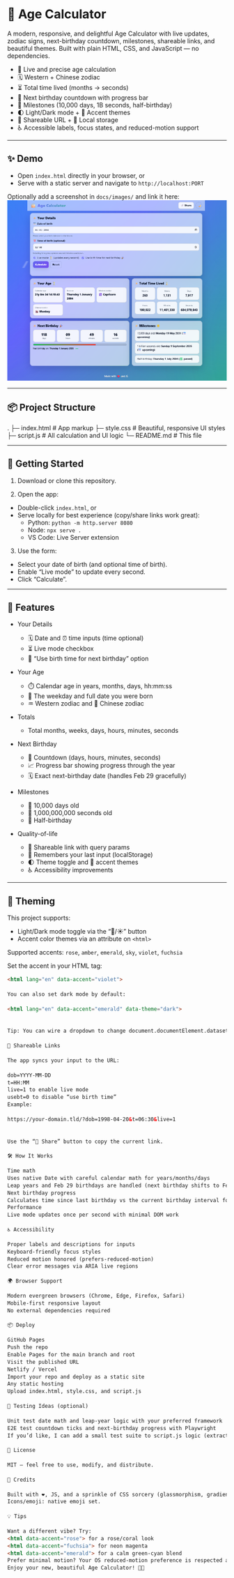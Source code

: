 # 🎂 Age Calculator

A modern, responsive, and delightful Age Calculator with live updates, zodiac signs, next-birthday countdown, milestones, shareable links, and beautiful themes. Built with plain HTML, CSS, and JavaScript — no dependencies.

- 🧭 Live and precise age calculation
- 🗓️ Western + Chinese zodiac
- ⏳ Total time lived (months → seconds)
- 🎉 Next birthday countdown with progress bar
- 🌟 Milestones (10,000 days, 1B seconds, half-birthday)
- 🌓 Light/Dark mode + 🎨 Accent themes
- 🔗 Shareable URL + 💾 Local storage
- ♿ Accessible labels, focus states, and reduced-motion support

---

## ✨ Demo

- Open `index.html` directly in your browser, or
- Serve with a static server and navigate to `http://localhost:PORT`

Optionally add a screenshot in `docs/images/` and link it here:
![image](https://github.com/MdSaifAli063/Age-Calculator/blob/465c65b589343b4e3e87e814a0a6d0beb3d081db/Screenshot%202025-09-05%20021048.png)

---

## 📦 Project Structure


. ├─ index.html # App markup ├─ style.css # Beautiful, responsive UI styles ├─ script.js # All calculation and UI logic └─ README.md # This file


---

## 🚀 Getting Started

1) Download or clone this repository.

2) Open the app:
- Double-click `index.html`, or
- Serve locally for best experience (copy/share links work great):
  - Python: `python -m http.server 8080`
  - Node: `npx serve .`
  - VS Code: Live Server extension

3) Use the form:
- Select your date of birth (and optional time of birth).
- Enable “Live mode” to update every second.
- Click “Calculate”.

---

## 🧠 Features

- Your Details
  - 🗓️ Date and ⏰ time inputs (time optional)
  - ⏳ Live mode checkbox
  - 🎉 “Use birth time for next birthday” option

- Your Age
  - ⏱️ Calendar age in years, months, days, hh:mm:ss
  - 📅 The weekday and full date you were born
  - ♒ Western zodiac and 🐲 Chinese zodiac

- Totals
  - Total months, weeks, days, hours, minutes, seconds

- Next Birthday
  - 🎯 Countdown (days, hours, minutes, seconds)
  - 📈 Progress bar showing progress through the year
  - 🗓️ Exact next-birthday date (handles Feb 29 gracefully)

- Milestones
  - 🌟 10,000 days old
  - 🌟 1,000,000,000 seconds old
  - 🌟 Half-birthday

- Quality-of-life
  - 🔗 Shareable link with query params
  - 💾 Remembers your last input (localStorage)
  - 🌓 Theme toggle and 🎨 accent themes
  - ♿ Accessibility improvements

---

## 🎨 Theming

This project supports:
- Light/Dark mode toggle via the “🌙/☀️” button
- Accent color themes via an attribute on `<html>`

Supported accents: `rose`, `amber`, `emerald`, `sky`, `violet`, `fuchsia`

Set the accent in your HTML tag:
```html
<html lang="en" data-accent="violet">

You can also set dark mode by default:

<html lang="en" data-accent="emerald" data-theme="dark">


Tip: You can wire a dropdown to change document.documentElement.dataset.accent at runtime for a theme picker.

🔗 Shareable Links

The app syncs your input to the URL:

dob=YYYY-MM-DD
t=HH:MM
live=1 to enable live mode
usebt=0 to disable “use birth time”
Example:

https://your-domain.tld/?dob=1998-04-20&t=06:30&live=1


Use the “🔗 Share” button to copy the current link.

🛠️ How It Works

Time math
Uses native Date with careful calendar math for years/months/days
Leap years and Feb 29 birthdays are handled (next birthday shifts to Feb 28 on non-leap years)
Next birthday progress
Calculates time since last birthday vs the current birthday interval for a smooth progress indicator
Performance
Live mode updates once per second with minimal DOM work

♿ Accessibility

Proper labels and descriptions for inputs
Keyboard-friendly focus styles
Reduced motion honored (prefers-reduced-motion)
Clear error messages via ARIA live regions

🌍 Browser Support

Modern evergreen browsers (Chrome, Edge, Firefox, Safari)
Mobile-first responsive layout
No external dependencies required

📦 Deploy

GitHub Pages
Push the repo
Enable Pages for the main branch and root
Visit the published URL
Netlify / Vercel
Import your repo and deploy as a static site
Any static hosting
Upload index.html, style.css, and script.js

🧪 Testing Ideas (optional)

Unit test date math and leap-year logic with your preferred framework
E2E test countdown ticks and next-birthday progress with Playwright
If you’d like, I can add a small test suite to script.js logic (extracted into modules) and a CI workflow.

📝 License

MIT — feel free to use, modify, and distribute.

🙌 Credits

Built with ❤️, JS, and a sprinkle of CSS sorcery (glassmorphism, gradients, orbs, and emojis).
Icons/emoji: native emoji set.

💡 Tips

Want a different vibe? Try:
<html data-accent="rose"> for a rose/coral look
<html data-accent="fuchsia"> for neon magenta
<html data-accent="emerald"> for a calm green-cyan blend
Prefer minimal motion? Your OS reduced-motion preference is respected automatically.
Enjoy your new, beautiful Age Calculator! 🎂✨
